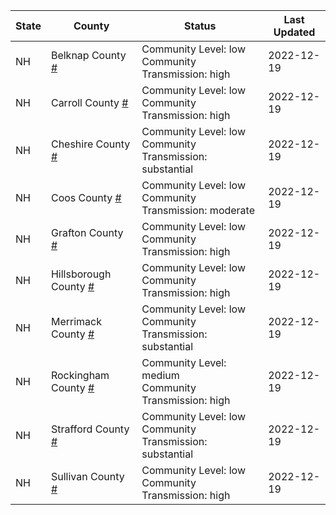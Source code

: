 State | County | Status | Last Updated
--- | --- | --- | --- 
NH | Belknap County <a href="#belknap_county">#</a> | <a name="belknap_county"></a>Community Level: low<br/>Community Transmission: high | 2022-12-19
NH | Carroll County <a href="#carroll_county">#</a> | <a name="carroll_county"></a>Community Level: low<br/>Community Transmission: high | 2022-12-19
NH | Cheshire County <a href="#cheshire_county">#</a> | <a name="cheshire_county"></a>Community Level: low<br/>Community Transmission: substantial | 2022-12-19
NH | Coos County <a href="#coos_county">#</a> | <a name="coos_county"></a>Community Level: low<br/>Community Transmission: moderate | 2022-12-19
NH | Grafton County <a href="#grafton_county">#</a> | <a name="grafton_county"></a>Community Level: low<br/>Community Transmission: high | 2022-12-19
NH | Hillsborough County <a href="#hillsborough_county">#</a> | <a name="hillsborough_county"></a>Community Level: low<br/>Community Transmission: high | 2022-12-19
NH | Merrimack County <a href="#merrimack_county">#</a> | <a name="merrimack_county"></a>Community Level: low<br/>Community Transmission: substantial | 2022-12-19
NH | Rockingham County <a href="#rockingham_county">#</a> | <a name="rockingham_county"></a>Community Level: medium<br/>Community Transmission: high | 2022-12-19
NH | Strafford County <a href="#strafford_county">#</a> | <a name="strafford_county"></a>Community Level: low<br/>Community Transmission: substantial | 2022-12-19
NH | Sullivan County <a href="#sullivan_county">#</a> | <a name="sullivan_county"></a>Community Level: low<br/>Community Transmission: high | 2022-12-19
